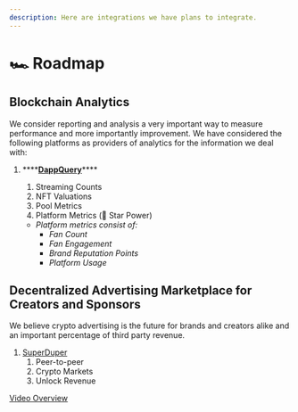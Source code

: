 ```yaml
---
description: Here are integrations we have plans to integrate.
---
```


# 🏎 Roadmap

## Blockchain Analytics

We consider reporting and analysis a very important way to measure performance and more importantly improvement. We have considered the following platforms as providers of analytics for the information we deal with:

1. \*\*\*\*[**DappQuery**](https://dappquery.com/)\*\*\*\*
   1. Streaming Counts
   2. NFT Valuations
   3. Pool Metrics
   4. Platform Metrics \(🌟 Star Power\)

   * _Platform metrics consist of:_
     * _Fan Count_
     * _Fan Engagement_
     * _Brand Reputation Points_
     * _Platform Usage_

## Decentralized Advertising Marketplace for Creators and Sponsors

We believe crypto advertising is the future for brands and creators alike and an important percentage of third party revenue.

1. [SuperDuper](https://superduper.so/)
   1. Peer-to-peer
   2. Crypto Markets
   3. Unlock Revenue

[Video Overview](https://youtu.be/djmwum1q8ic)



